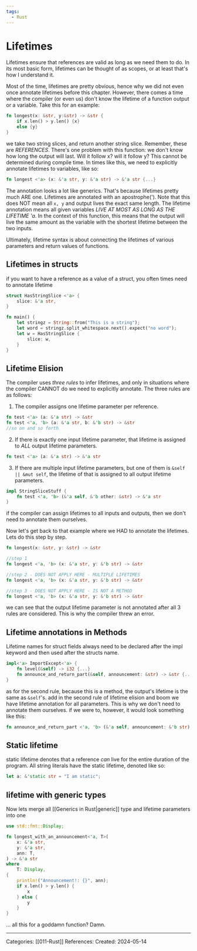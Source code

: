 ```yaml
---
tags:
  - Rust
---
```

# Lifetimes
Lifetimes ensure that references are valid as long as we need them to do. In its most basic form, lifetimes can be thought of as scopes, or at least that's how I understand it.

Most of the time, lifetimes are pretty obvious, hence why we did not even once annotate lifetimes before this chapter. However, there comes a time where the compiler (or even us) don't know the lifetime of a function output or a variable. Take this for an example:

``` rust
fn longest(x: &str, y:&str) -> &str {
	if x.len() > y.len() {x}
	else {y}
}
```
we take two string slices, and return another string slice. Remember, these are _REFERENCES_. There's one problem with this function: we don't know how long the output will last. Will it follow x? will it follow y? This cannot be determined during compile time. In times like this, we need to explicitly annotate lifetimes to variables, like so:

```rust
fn longest <'a> (x: &'a str, y: &'a str) -> &'a str {...}
```

The annotation looks a lot like generics. That's because lifetimes pretty much ARE one. Lifetimes are annotated with an apostrophe(').
Note that this does NOT mean all ```x, y``` and output lives the exact same length. The lifetime annotation means all given variables _LIVE AT MOST AS LONG AS THE LIFETIME 'a_. In the context of this function, this means that the output will live the same amount as the variable with the shortest lifetime between the two inputs.

Ultimately, lifetime syntax is about connecting the lifetimes of various parameters and return values of functions.

## Lifetimes in structs
if you want to have a reference as a value of a struct, you often times need to annotate lifetime

```rust
struct HasStringSlice <'a> {
	slice: &'a str,
}

fn main() {
	let stringz = String::from("This is a string");
	let word = stringz.split_whitespace.next().expect("no word");
	let w = HasStringSlice {
		slice: w,
	}
}
```

## Lifetime Elision
The compiler uses _three rules_ to infer lifetimes, and only in situations where the compiler CANNOT do we need to explicitly annotate. The three rules are as follows:

1) The compiler assigns one lifetime parameter per reference.
``` rust
fn test <'a> (a: &'a str) -> &str
fn test <'a, 'b> (a: &'a str, b: &'b str) -> &str
//so on and so forth
```

2) If there is exactly one input lifetime parameter, that lifetime is assigned to _ALL_ output lifetime parameters.
``` rust
fn test <'a> (a: &'a str) -> &'a str
```

3) If there are multiple input lifetime parameters, but one of them is ```&self || &mut self```, the lifetime of that is assigned to all output lifetime parameters.
``` rust
impl StringSliceStuff {
	fn test <'a, 'b> (&'a self, &'b other: &str) -> &'a str
}
```

if the compiler can assign lifetimes to all inputs and outputs, then we don't need to annotate them ourselves.

Now let's get back to that example where we HAD to annotate the lifetimes. Lets do this step by step.

``` rust
fn longest(x: &str, y: &str) -> &str

//step 1
fn longest <'a, 'b> (x: &'a str, y: &'b str) -> &str

//step 2 - DOES NOT APPLY HERE - MULTIPLE LIFETIMES
fn longest <'a, 'b> (x: &'a str, y: &'b str) -> &str

//step 3 - DOES NOT APPLY HERE - IS NOT A METHOD
fn longest <'a, 'b> (x: &'a str, y: &'b str) -> &str
```

we can see that the output lifetime parameter is not annotated after all 3 rules are considered. This is why the compiler threw an error.

## Lifetime annotations in Methods
Lifetime names for struct fields always need to be declared after the impl keyword and then used after the structs name.
```rust
impl<'a> ImportExcept<'a> {
	fn level(&self) -> i32 {...}
	fn announce_and_return_part(&self, announcement: &str) -> &str {...}
}
```

as for the second rule, because this is a method, the output's lifetime is the same as ```&self```'s. add in the second rule of lifetime elision and boom we have lifetime annotation for all parameters. This is why we don't need to annotate them ourselves. if we were to, however, it would look something like this:
``` rust
fn announce_and_return_part <'a, 'b> (&'a self, announcement: &'b str) -> &'a str {...}
```

## Static lifetime
static lifetime denotes that a reference _can_ live for the entire duration of the program. All string literals have the static lifetime, denoted like so:
```rust
let a: &'static str = "I am static";
```

## lifetime with generic types
Now lets merge all [[Generics in Rust|generic]] type and lifetime parameters into one
```rust
use std::fmt::Display;

fn longest_with_an_announcement<'a, T>(
	x: &'a str,
	y: &'a str,
	ann: T,
) -> &'a str 
where
	T: Display,
{
	println!("Announcement!: {}", ann);
	if x.len() > y.len() {
		x
	} else {
		y
	}
}
```
... all this for a goddamn function? Damn.


---
Categories: [[011-Rust]]
References:
Created: 2024-05-14